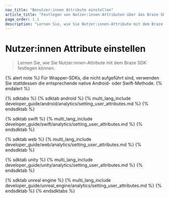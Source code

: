 ```yaml
---
nav_title: "Benutzer:innen Attribute einstellen"
article_title: "Festlegen von Nutzer:innen-Attributen über das Braze SDK"
page_order: 1.1
description: "Lernen Sie, wie Sie Nutzer:innen-Attribute mit dem Braze SDK festlegen können."
---
```


# Nutzer:innen Attribute einstellen

> Lernen Sie, wie Sie Nutzer:innen-Attribute mit dem Braze SDK festlegen können.

{% alert note %}
Für Wrapper-SDKs, die nicht aufgeführt sind, verwenden Sie stattdessen die entsprechende native Android- oder Swift-Methode.
{% endalert %}

{% sdktabs %}
{% sdktab android %}
{% multi_lang_include developer_guide/android/analytics/setting_user_attributes.md %}
{% endsdktab %}

{% sdktab swift %}
{% multi_lang_include developer_guide/swift/analytics/setting_user_attributes.md %}
{% endsdktab %}

{% sdktab web %}
{% multi_lang_include developer_guide/web/analytics/setting_user_attributes.md %}
{% endsdktab %}

{% sdktab unity %}
{% multi_lang_include developer_guide/unity/analytics/setting_user_attributes.md %}
{% endsdktab %}

{% sdktab unreal engine %}
{% multi_lang_include developer_guide/unreal_engine/analytics/setting_user_attributes.md %}
{% endsdktab %}
{% endsdktabs %}
